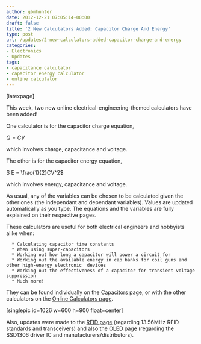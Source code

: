 ```yaml
---
author: gbmhunter
date: 2012-12-21 07:05:14+00:00
draft: false
title: '2 New Calculators Added: Capacitor Charge And Energy'
type: post
url: /updates/2-new-calculators-added-capacitor-charge-and-energy
categories:
- Electronics
- Updates
tags:
- capacitance calculator
- capacitor energy calculator
- online calculator
---
```


[latexpage]

This week, two new online electrical-engineering-themed calculators have been added!

One calculator is for the capacitor charge equation,


$Q = CV$


which involves charge, capacitance and voltage.

The other is for the capacitor energy equation,


$ E = \frac{1}{2}CV^2$




which involves energy, capacitance and voltage.


As usual, any of the variables can be chosen to be calculated given the other ones (the independant and dependant variables). Values are updated automatically as you type. The equations and the variables are fully explained on their respective pages.

These calculators are useful for both electrical engineers and hobbyists alike when:



	  * Calculating capacitor time constants
	  * When using super-capacitors
	  * Working out how long a capacitor will power a circuit for
	  * Working out the available energy in cap banks for coil guns and other high-energy electronic  devices
	  * Working out the effectiveness of a capacitor for transient voltage suppression
	  * Much more!

They can be found individually on the [Capacitors page](http://blog.mbedded.ninja/electronics/components/capacitors), or with the other calculators on the [Online Calculators page](http://blog.mbedded.ninja/electronics/general/online-calculators).

[singlepic id=1026 w=600 h=900 float=center]

Also, updates were made to the [RFID page](http://blog.mbedded.ninja/electronics/circuit-design/rfid) (regarding 13.56MHz RFID standards and transceivers) and also the [OLED page](http://blog.mbedded.ninja/electronics/components/oled-screens) (regarding the SSD1306 driver IC and manufacturers/distributors).
